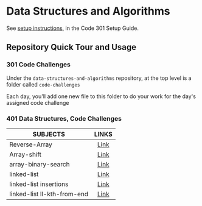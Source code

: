 # Data Structures and Algorithms

See [setup instructions](https://codefellows.github.io/setup-guide/code-301/3-code-challenges), in the Code 301 Setup Guide.

## Repository Quick Tour and Usage

### 301 Code Challenges

Under the `data-structures-and-algorithms` repository, at the top level is a folder called `code-challenges`

Each day, you'll add one new file to this folder to do your work for the day's assigned code challenge

### 401 Data Structures, Code Challenges

| SUBJECTS               |                                                      LINKS                                                       |
| ---------------------- | :--------------------------------------------------------------------------------------------------------------: |
| Reverse-Array          |    [Link](https://github.com/anassawalha95/data-structures-and-algorithms/tree/main/Data-Structure/array-reverse)    |
| Array-shift            |     [Link](https://github.com/anassawalha95/data-structures-and-algorithms/tree/main/Data-Structure/array-shift)     |
| array-binary-search    | [Link](https://github.com/anassawalha95/data-structures-and-algorithms/tree/main/Data-Structures/array-binary-search) |
| linked-list            |     [Link](https://github.com/anassawalha95/data-structures-and-algorithms/tree/main/Data-Structure/linked-list)     |
| linked-list insertions |    [Link](https://github.com/anassawalha95/data-structures-and-algorithms/tree/main/Data-Structure/ll-insertions)    |
| linked-list ll-kth-from-end |   [Link](https://github.com/anassawalha95/data-structures-and-algorithms/tree/main/Data-Structures/ll-kth-from-end)   |
